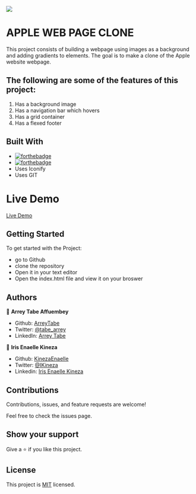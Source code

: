![](https://img.shields.io/badge/Microverse-blueviolet)

# APPLE WEB PAGE CLONE
This project consists of building a webpage using images as a background and adding gradients to elements. The goal is to make a clone  of the Apple website webpage. 


## The following are some of the features of this project:

1. Has a background image
2. Has a navigation bar which hovers
3. Has a grid container
4. Has a flexed footer


## Built With

- [![forthebadge](https://forthebadge.com/images/badges/uses-html.svg)](https://forthebadge.com)
- [![forthebadge](https://forthebadge.com/images/badges/uses-css.svg)](https://forthebadge.com)
- Uses Iconify
- Uses GIT

# Live Demo 

[Live Demo]()


## Getting Started 
To get started with the Project:
- go to Github
- clone the repository
- Open it in your text editor 
- Open the index.html file and view it on your broswer



## Authors
:busts_in_silhouette: **Arrey Tabe Affuembey**

- Github: [ArreyTabe](https://github.com/ArreyTabe)
- Twitter: [@tabe_arrey](https://twitter.com/tabe_arrey)
- LinkedIn: [Arrey Tabe](https://www.linkedin.com/in/arrey-affuembey-80a8b11a8)


:busts_in_silhouette: **Iris Enaelle Kineza** 

- Github: [KinezaEnaelle](https://github.com/KinezaEnaelle)
- Twitter: [@IKineza](https://twitter.com/ikineza)
- Linkedin: [Iris Enaelle Kineza](https://www.linkedin.com/in/iris-enaelle-kineza-25a676187/)

## Contributions


Contributions, issues, and feature requests are welcome!

Feel free to check the issues page.



## Show your support
Give a ⭐️ if you like this project. 


## License

This project is [MIT](https://github.com/KinezaEnaelle/Mint-Signup/blob/master/LICENSE) licensed.

